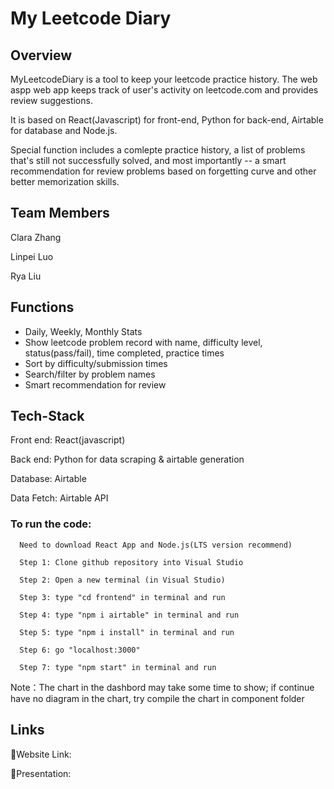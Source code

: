 # My Leetcode Diary

## Overview

MyLeetcodeDiary is a tool to keep your leetcode practice history. The web aspp web app keeps track of user's activity on leetcode.com and provides review suggestions.

It is based on React(Javascript) for front-end, Python for back-end, Airtable for database and Node.js. 

Special function includes a comlepte practice history, a list of problems that's still not successfully solved, and most importantly -- a smart recommendation for review problems based on forgetting curve and other better memorization skills.


## Team Members

Clara Zhang

Linpei Luo

Rya Liu



## Functions
- Daily, Weekly, Monthly Stats
- Show leetcode problem record with name, difficulty level, status(pass/fail), time completed, practice times
- Sort by difficulty/submission times
- Search/filter by problem names
- Smart recommendation for review


## Tech-Stack

Front end: React(javascript)

Back end: Python for data scraping & airtable generation

Database: Airtable

Data Fetch: Airtable API


### To run the code:

      Need to download React App and Node.js(LTS version recommend)
      
      Step 1: Clone github repository into Visual Studio
      
      Step 2: Open a new terminal (in Visual Studio)
      
      Step 3: type "cd frontend" in terminal and run
      
      Step 4: type "npm i airtable" in terminal and run
      
      Step 5: type "npm i install" in terminal and run
      
      Step 6: go "localhost:3000"
      
      Step 7: type "npm start" in terminal and run
      
Note：The chart in the dashbord may take some time to show; if continue have no diagram in the chart, try compile the chart in component folder
      
      
## Links

🔗Website Link:
      

🔗Presentation:

